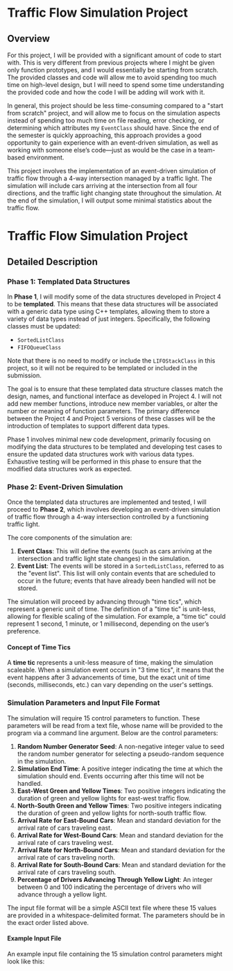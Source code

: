 # Traffic Flow Simulation Project

## Overview
For this project, I will be provided with a significant amount of code to start with. This is very different from previous projects where I might be given only function prototypes, and I would essentially be starting from scratch. The provided classes and code will allow me to avoid spending too much time on high-level design, but I will need to spend some time understanding the provided code and how the code I will be adding will work with it.

In general, this project should be less time-consuming compared to a "start from scratch" project, and will allow me to focus on the simulation aspects instead of spending too much time on file reading, error checking, or determining which attributes my `EventClass` should have. Since the end of the semester is quickly approaching, this approach provides a good opportunity to gain experience with an event-driven simulation, as well as working with someone else’s code—just as would be the case in a team-based environment.

This project involves the implementation of an event-driven simulation of traffic flow through a 4-way intersection managed by a traffic light. The simulation will include cars arriving at the intersection from all four directions, and the traffic light changing state throughout the simulation. At the end of the simulation, I will output some minimal statistics about the traffic flow.


# Traffic Flow Simulation Project

## Detailed Description

### Phase 1: Templated Data Structures
In **Phase 1**, I will modify some of the data structures developed in Project 4 to be **templated**. This means that these data structures will be associated with a generic data type using C++ templates, allowing them to store a variety of data types instead of just integers. Specifically, the following classes must be updated:
- `SortedListClass`
- `FIFOQueueClass`

Note that there is no need to modify or include the `LIFOStackClass` in this project, so it will not be required to be templated or included in the submission.

The goal is to ensure that these templated data structure classes match the design, names, and functional interface as developed in Project 4. I will not add new member functions, introduce new member variables, or alter the number or meaning of function parameters. The primary difference between the Project 4 and Project 5 versions of these classes will be the introduction of templates to support different data types.

Phase 1 involves minimal new code development, primarily focusing on modifying the data structures to be templated and developing test cases to ensure the updated data structures work with various data types. Exhaustive testing will be performed in this phase to ensure that the modified data structures work as expected.

### Phase 2: Event-Driven Simulation
Once the templated data structures are implemented and tested, I will proceed to **Phase 2**, which involves developing an event-driven simulation of traffic flow through a 4-way intersection controlled by a functioning traffic light. 

The core components of the simulation are:
1. **Event Class**: This will define the events (such as cars arriving at the intersection and traffic light state changes) in the simulation.
2. **Event List**: The events will be stored in a `SortedListClass`, referred to as the "event list". This list will only contain events that are scheduled to occur in the future; events that have already been handled will not be stored.
   
The simulation will proceed by advancing through "time tics", which represent a generic unit of time. The definition of a "time tic" is unit-less, allowing for flexible scaling of the simulation. For example, a "time tic" could represent 1 second, 1 minute, or 1 millisecond, depending on the user’s preference.

#### Concept of Time Tics
A **time tic** represents a unit-less measure of time, making the simulation scaleable. When a simulation event occurs in "3 time tics", it means that the event happens after 3 advancements of time, but the exact unit of time (seconds, milliseconds, etc.) can vary depending on the user's settings.

### Simulation Parameters and Input File Format
The simulation will require 15 control parameters to function. These parameters will be read from a text file, whose name will be provided to the program via a command line argument. Below are the control parameters:

1. **Random Number Generator Seed**: A non-negative integer value to seed the random number generator for selecting a pseudo-random sequence in the simulation.
2. **Simulation End Time**: A positive integer indicating the time at which the simulation should end. Events occurring after this time will not be handled.
3. **East-West Green and Yellow Times**: Two positive integers indicating the duration of green and yellow lights for east-west traffic flow.
4. **North-South Green and Yellow Times**: Two positive integers indicating the duration of green and yellow lights for north-south traffic flow.
5. **Arrival Rate for East-Bound Cars**: Mean and standard deviation for the arrival rate of cars traveling east.
6. **Arrival Rate for West-Bound Cars**: Mean and standard deviation for the arrival rate of cars traveling west.
7. **Arrival Rate for North-Bound Cars**: Mean and standard deviation for the arrival rate of cars traveling north.
8. **Arrival Rate for South-Bound Cars**: Mean and standard deviation for the arrival rate of cars traveling south.
9. **Percentage of Drivers Advancing Through Yellow Light**: An integer between 0 and 100 indicating the percentage of drivers who will advance through a yellow light.

The input file format will be a simple ASCII text file where these 15 values are provided in a whitespace-delimited format. The parameters should be in the exact order listed above.

#### Example Input File
An example input file containing the 15 simulation control parameters might look like this:


